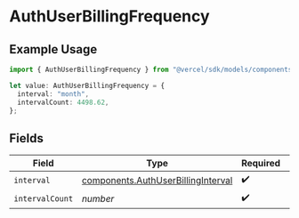 # AuthUserBillingFrequency

## Example Usage

```typescript
import { AuthUserBillingFrequency } from "@vercel/sdk/models/components/authuser.js";

let value: AuthUserBillingFrequency = {
  interval: "month",
  intervalCount: 4498.62,
};
```

## Fields

| Field                                                                                    | Type                                                                                     | Required                                                                                 | Description                                                                              |
| ---------------------------------------------------------------------------------------- | ---------------------------------------------------------------------------------------- | ---------------------------------------------------------------------------------------- | ---------------------------------------------------------------------------------------- |
| `interval`                                                                               | [components.AuthUserBillingInterval](../../models/components/authuserbillinginterval.md) | :heavy_check_mark:                                                                       | N/A                                                                                      |
| `intervalCount`                                                                          | *number*                                                                                 | :heavy_check_mark:                                                                       | N/A                                                                                      |
